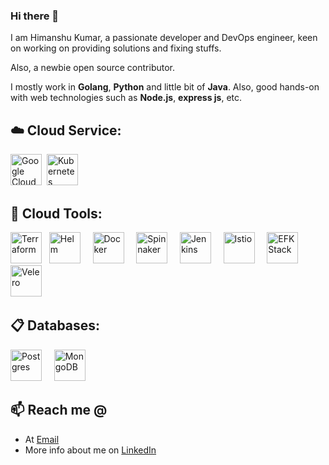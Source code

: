 ### Hi there 👋

<!--
**justsimplify/justsimplify** is a ✨ _special_ ✨ repository because its `README.md` (this file) appears on your GitHub profile.

Here are some ideas to get you started:

- 🔭 I’m currently working on ...
- 🌱 I’m currently learning ...
- 👯 I’m looking to collaborate on ...
- 🤔 I’m looking for help with ...
- 💬 Ask me about ...
- 📫 How to reach me: ...
- 😄 Pronouns: ...
- ⚡ Fun fact: ...
-->

I am Himanshu Kumar, a passionate developer and DevOps engineer, keen on working on providing solutions and fixing stuffs.

Also, a newbie open source contributor.

I mostly work in **Golang**, **Python** and little bit of **Java**. Also, good hands-on with web technologies such as **Node.js**, **express js**, etc.

## :cloud: Cloud Service:
<img src="https://cloud.google.com/images/social-icon-google-cloud-1200-630.png" height="50" title="Google Cloud Platform"/>&nbsp;
<img src="https://kubernetes.io/images/favicon.png" height="50" title="Kubernetes"/>


## :wrench: Cloud Tools:
<img src="https://www.terraform.io/assets/images/og-image-8b3e4f7d.png" height="50" title="Terraform"/>&nbsp;&nbsp;
<img src="https://helm.sh/img/helm.svg" data-canonical-src="https://helm.sh/img/helm.svg" height="50" title="Helm"/>&nbsp;&nbsp;&nbsp;&nbsp;
<img src="https://www.docker.com/sites/default/files/d8/styles/role_icon/public/2019-07/vertical-logo-monochromatic.png?itok=erja9lKc" height="50" title="Docker"/>&nbsp;&nbsp;&nbsp;&nbsp;
<img src="https://spinnaker.io/assets/images/spinnaker-logo-inline.svg" height="50" title="Spinnaker"/>&nbsp;&nbsp;&nbsp;&nbsp;
<img src="https://cdn.freebiesupply.com/logos/thumbs/2x/jenkins-1-logo.png" height="50" title="Jenkins"/>&nbsp;&nbsp;&nbsp;&nbsp;
<img src="https://istio.io/latest/img/istio-whitelogo-bluebackground-unframed.svg" height="50" title="Istio"/>&nbsp;&nbsp;&nbsp;&nbsp;
<img src="https://cdnblog.webkul.com/blog/wp-content/uploads/2020/05/efk-1.png" height="50" title="EFK Stack"/>&nbsp;&nbsp;&nbsp;&nbsp;
<img src="https://velero.io/img/Velero.svg" height="50" title="Velero"/>&nbsp;&nbsp;&nbsp;&nbsp;


## :clipboard: Databases:
<img src="https://www.postgresql.org/media/img/about/press/elephant.png" height="50" title="Postgres"/>&nbsp;&nbsp;&nbsp;&nbsp;
<img src="https://webassets.mongodb.com/_com_assets/cms/MongoDB_Logo_FullColorBlack_RGB-4td3yuxzjs.png" height="50" title="MongoDB"/>&nbsp;&nbsp;&nbsp;&nbsp;

<!--- ![Stats's](https://github-readme-stats.vercel.app/api?username=justsimplify&count_private=true&show_icons=true) --->

## 📫 Reach me @
- At [Email](mailto:himanshu.kumar133@gmail.com)
- More info about me on [LinkedIn](https://www.linkedin.com/in/himanshu-kumar-57864196/)
